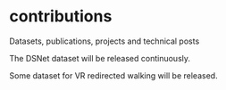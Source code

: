 # contributions
Datasets, publications, projects and technical posts

The DSNet dataset will be released continuously.

Some dataset for VR redirected walking will be released.

